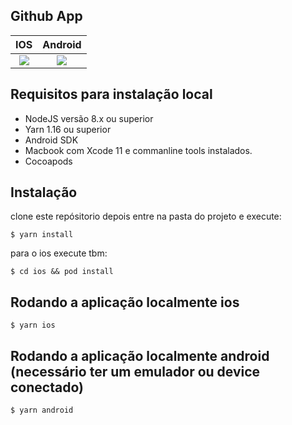 ## Github App

 IOS                       | Android 
:-------------------------:|:-------------------------:
![](gifs/ios.gif)          | ![](gifs/android.gif)

## Requisitos para instalação local

- NodeJS versão 8.x ou superior
- Yarn 1.16 ou superior
- Android SDK
- Macbook com Xcode 11 e commanline tools instalados.
- Cocoapods

## Instalação

clone este repósitorio depois entre na pasta do projeto e execute:

```
$ yarn install
```

para o ios execute tbm:

```
$ cd ios && pod install
```

## Rodando a aplicação localmente ios

```
$ yarn ios
```

## Rodando a aplicação localmente android (necessário ter um emulador ou device conectado)

```
$ yarn android
```
